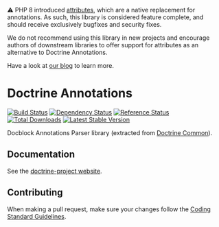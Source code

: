 ⚠️ PHP 8 introduced
[attributes](https://www.php.net/manual/en/language.attributes.overview.php),
which are a native replacement for annotations. As such, this library is
considered feature complete, and should receive exclusively bugfixes and
security fixes.

We do not recommend using this library in new projects and encourage authors
of downstream libraries to offer support for attributes as an alternative to
Doctrine Annotations.

Have a look at [our blog](https://www.doctrine-project.org/2022/11/04/annotations-to-attributes.html)
to learn more.

# Doctrine Annotations

[![Build Status](https://github.com/doctrine/annotations/workflows/Continuous%20Integration/badge.svg?label=build)](https://github.com/doctrine/persistence/actions)
[![Dependency Status](https://www.versioneye.com/package/php--doctrine--annotations/badge.png)](https://www.versioneye.com/package/php--doctrine--annotations)
[![Reference Status](https://www.versioneye.com/php/doctrine:annotations/reference_badge.svg)](https://www.versioneye.com/php/doctrine:annotations/references)
[![Total Downloads](https://poser.pugx.org/doctrine/annotations/downloads.png)](https://packagist.org/packages/doctrine/annotations)
[![Latest Stable Version](https://img.shields.io/packagist/v/doctrine/annotations.svg?label=stable)](https://packagist.org/packages/doctrine/annotations)

Docblock Annotations Parser library (extracted from [Doctrine Common](https://github.com/doctrine/common)).

## Documentation

See the [doctrine-project website](https://www.doctrine-project.org/projects/doctrine-annotations/en/latest/index.php).

## Contributing

When making a pull request, make sure your changes follow the
[Coding Standard Guidelines](https://www.doctrine-project.org/projects/doctrine-coding-standard/en/current/reference/index.php#introduction).
